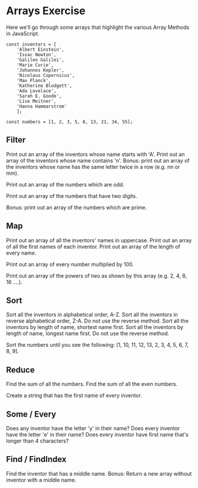 # Arrays Exercise
Here we'll go through some arrays that highlight the various Array Methods in JavaScript.
```
const inventors = [
    'Albert Einstein',  
    'Issac Newton',  
    'Galileo Galilei',  
    'Marie Curie',  
    'Johannes Kepler',  
    'Nicolaus Copernicus',  
    'Max Planck',  
    'Katherine Blodgett', 
    'Ada Lovelace', 
    'Sarah E. Goode',  
    'Lise Meitner',  
    'Hanna Hammarstrom'
    ];

const numbers = [1, 2, 3, 5, 8, 13, 21, 34, 55];
```
## Filter
Print out an array of the inventors whose name starts with 'A'.
Print out an array of the inventors whose name contains 'n'.
Bonus: print out an array of the inventors whose name has the same letter twice in a row (e.g. nn or mm).

Print out an array of the numbers which are odd.

Print out an array of the numbers that have two digits.

Bonus: print out an array of the numbers which are prime.

## Map
Print out an array of all the inventors' names in uppercase.
Print out an array of all the first names of each inventor.
Print out an array of the length of every name.

Print out an array of every number multiplied by 100.

Print out an array of the powers of two as shown by this array (e.g. 2, 4, 8, 16 ....).

## Sort
Sort all the inventors in alphabetical order, A-Z.
Sort all the inventors in reverse alphabetical order, Z-A. Do not use the reverse method.
Sort all the inventors by length of name, shortest name first.
Sort all the inventors by length of name, longest name first. Do not use the reverse method.

Sort the numbers until you see the following: [1, 10, 11, 12, 13, 2, 3, 4, 5, 6, 7, 8, 9].

## Reduce
Find the sum of all the numbers.
Find the sum of all the even numbers.

Create a string that has the first name of every inventor.

## Some / Every
Does any inventor have the letter 'y' in their name?
Does every inventor have the letter 'e' in their name?
Does every inventor have first name that's longer than 4 characters?
## Find / FindIndex
Find the inventor that has a middle name.
Bonus: Return a new array without inventor with a middle name.